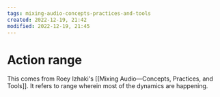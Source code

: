 ```yaml
---
tags: mixing-audio-concepts-practices-and-tools 
created: 2022-12-19, 21:42
modified: 2022-12-19, 21:45
---
```


# Action range
This comes from Roey Izhaki's [[Mixing Audio—Concepts, Practices, and Tools]]. It refers to range wherein most of the dynamics are happening.